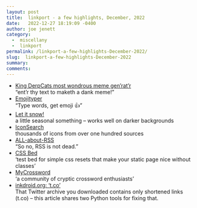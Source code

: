 ```yaml
---
layout: post
title:  linkport - a few highlights, December, 2022
date:   2022-12-27 18:19:09 -0400
author: joe jenett
category:
  -  miscellany
  -  linkport
permalink: /linkport-a-few-highlights-December-2022/
slug:  linkport-a-few-highlights-December-2022
summary: 
comments: 
---
```

<ul>
<li><a href="https://michael-klein.github.io/medieval-cat-meme-generator/">King DerpCats most wondrous meme gen’rat’r</a><br>“ent’r thy text to maketh a dank meme!”</li>
<li><a href="https://emojityper.com/">Emojityper</a><br>“Type words, get emoji 👍”</li>
<li><a href="https://embed.im/snow/">Let it snow!</a><br>a little seasonal something – works well on darker backgrounds</li>
<li><a href="https://iconsear.ch/">IconSearch</a><br>thousands of icons from over one hundred sources</li>
<li><a href="https://github.com/AboutRSS/ALL-about-RSS/blob/master/README.md">ALL-about-RSS</a><br>“So no, RSS is not dead.”</li>
<li><a href="https://www.cssbed.com/">CSS Bed</a><br>‘test bed for simple css resets that make your static page nice without classes’</li>
<li><a href="https://www.mycrossword.co.uk/">MyCrossword</a><br>‘a community of cryptic crossword enthusiasts’</li>
<li><a href="https://inkdroid.org/2022/11/20/t-dot-co/">inkdroid.org: ‘t.co’</a><br>That Twitter archive you downloaded contains only shortened links (t.co) – this article shares two Python tools for fixing that.</li>
</ul>

<a style="display:none;" href="https://brid.gy/publish/mastodon"><small>(cross-posted to mastodon)</small></a>